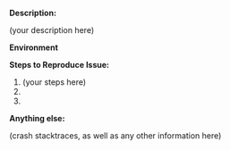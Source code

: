 <!--
 1. IF YOU DON'T FILL OUT THE FOLLOWING INFORMATION WE MAY CLOSE YOUR ISSUE WITHOUT INVESTIGATION
 2. SEARCH EXISTING ISSUES FOR AN ANSWER: https://goo.gl/G4XxN2
 3. See our Common Issues documentation: https://goo.gl/N6VDpg
 4. See our contributing guidelines: https://goo.gl/qE6wSg
-->

**Description:**
<!-- (write below this line) -->

(your description here)

**Environment**
<!-- Example:
1. What version of the Cordova SDK are you using?
2. Provide a list of your project dependencies
 -->



**Steps to Reproduce Issue:**
<!--
  Example:

  1. Add the onesignal-cordova-plugin to your project
  2. Initialize the plugin with your app ID
  3. Attempt to receive a push notification

  (write below this line) -->

1. (your steps here)
2.
3.

**Anything else:**

(crash stacktraces, as well as any other information here)


<!--
  SEARCH EXISTING ISSUES FOR AN ANSWER: https://goo.gl/G4XxN2
-->
